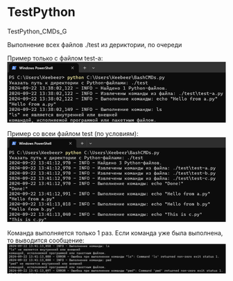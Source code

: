 # TestPython
TestPython_CMDs_G


Выполнение всех файлов ./test из дериктории, по очереди

Пример только с файлом test-a:
![Image alt](https://github.com/stasxr/TestPython/blob/main/png/scrin%20test-a.png)

Пример со всеи файлом test (по условиям):
![Image alt](https://github.com/stasxr/TestPython/blob/main/png/scrin%20test-a-c.png)


Команда выполняется только 1 раз. Если команда уже была выполнена, то выводится сообщение:
![Image alt](https://github.com/stasxr/TestPython/blob/main/png/ErrorCMDs.png)
